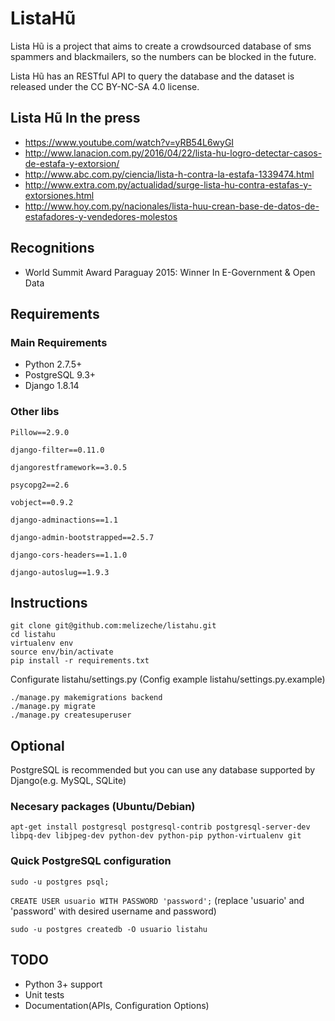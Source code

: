 # ListaHũ
Lista Hũ is a project that aims to create a crowdsourced database of sms spammers and blackmailers, so the numbers can be blocked in the future.

Lista Hũ has an RESTful API to query the database and the dataset is released under the
CC BY-NC-SA 4.0 license.


## Lista Hũ In the press
* https://www.youtube.com/watch?v=yRB54L6wyGI
* http://www.lanacion.com.py/2016/04/22/lista-hu-logro-detectar-casos-de-estafa-y-extorsion/
* http://www.abc.com.py/ciencia/lista-h-contra-la-estafa-1339474.html
* http://www.extra.com.py/actualidad/surge-lista-hu-contra-estafas-y-extorsiones.html
* http://www.hoy.com.py/nacionales/lista-huu-crean-base-de-datos-de-estafadores-y-vendedores-molestos

## Recognitions
* World Summit Award Paraguay 2015: Winner In E-Government & Open Data

## Requirements

### Main Requirements
* Python 2.7.5+
* PostgreSQL 9.3+
* Django 1.8.14

### Other libs
`Pillow==2.9.0`
  
`django-filter==0.11.0`

`djangorestframework==3.0.5`

`psycopg2==2.6`

`vobject==0.9.2`

`django-adminactions==1.1`

`django-admin-bootstrapped==2.5.7`

`django-cors-headers==1.1.0`

`django-autoslug==1.9.3`


## Instructions


```
git clone git@github.com:melizeche/listahu.git
cd listahu
virtualenv env
source env/bin/activate 
pip install -r requirements.txt
```
Configurate listahu/settings.py (Config example listahu/settings.py.example)

```
./manage.py makemigrations backend
./manage.py migrate
./manage.py createsuperuser
```
## Optional

PostgreSQL is recommended but you can use any database supported by Django(e.g. MySQL, SQLite) 

### Necesary packages (Ubuntu/Debian)

```
apt-get install postgresql postgresql-contrib postgresql-server-dev libpq-dev libjpeg-dev python-dev python-pip python-virtualenv git
```

### Quick PostgreSQL configuration

`sudo -u postgres psql;`

`CREATE USER usuario WITH PASSWORD 'password';` (replace 'usuario' and 'password' with desired username and password)

`sudo -u postgres createdb -O usuario listahu`

## TODO

- Python 3+ support
- Unit tests
- Documentation(APIs, Configuration Options)